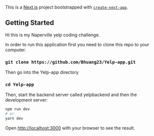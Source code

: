 This is a [Next.js](https://nextjs.org/) project bootstrapped with [`create-next-app`](https://github.com/vercel/next.js/tree/canary/packages/create-next-app).

## Getting Started
Hi this is my Naperville yelp coding challenge. 

In order to run this application first you need to clone this repo to your computer. 

### `git clone https://github.com/Bhuang23/Yelp-app.git`

Then go into the Yelp-app directory 

### `cd Yelp-app`

Then, start the backend server called yelpbackend and then the development server:

```bash
npm run dev
# or
yarn dev
```



Open [http://localhost:3000](http://localhost:3000) with your browser to see the result.

